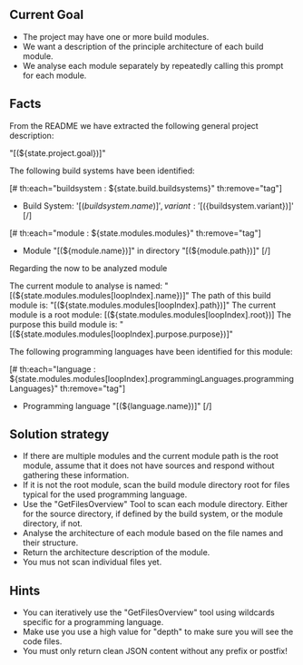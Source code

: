 ## Current Goal

* The project may have one or more build modules.
* We want a description of the principle architecture of each build module.
* We analyse each module separately by repeatedly calling this prompt for each module.

## Facts

From the README we have extracted the following general project description:

"[(${state.project.goal})]"

The following build systems have been identified:

[# th:each="buildsystem : ${state.build.buildsystems}" th:remove="tag"]
* Build System: '[(${buildsystem.name})]', variant: '[(${buildsystem.variant})]'
[/]

[# th:each="module : ${state.modules.modules}" th:remove="tag"]
* Module "[(${module.name})]" in directory "[(${module.path})]"
[/]

Regarding the now to be analyzed module

The current module to analyse is named: "[(${state.modules.modules[loopIndex].name})]"
The path of this build module is: "[(${state.modules.modules[loopIndex].path})]"
The current module is a root module: [(${state.modules.modules[loopIndex].root})]
The purpose this build module is: "[(${state.modules.modules[loopIndex].purpose.purpose})]"

The following programming languages have been identified for this module:

[# th:each="language : ${state.modules.modules[loopIndex].programmingLanguages.programmingLanguages}" th:remove="tag"]
* Programming language "[(${language.name})]"
[/]

## Solution strategy

* If there are multiple modules and the current module path is the root module, assume that it does not have sources and respond without gathering these information.
* If it is not the root module, scan the build module directory root for files typical for the used programming language.
* Use the "GetFilesOverview" Tool to scan each module directory. Either for the source directory, if defined by the build system, or the module directory, if not.
* Analyse the architecture of each module based on the file names and their structure.
* Return the architecture description of the module.
* You mus not scan individual files yet.

## Hints

* You can iteratively use the "GetFilesOverview" tool using wildcards specific for a programming language.
* Make use you use a high value for "depth" to make sure you will see the code files.
* You must only return clean JSON content without any prefix or postfix!


